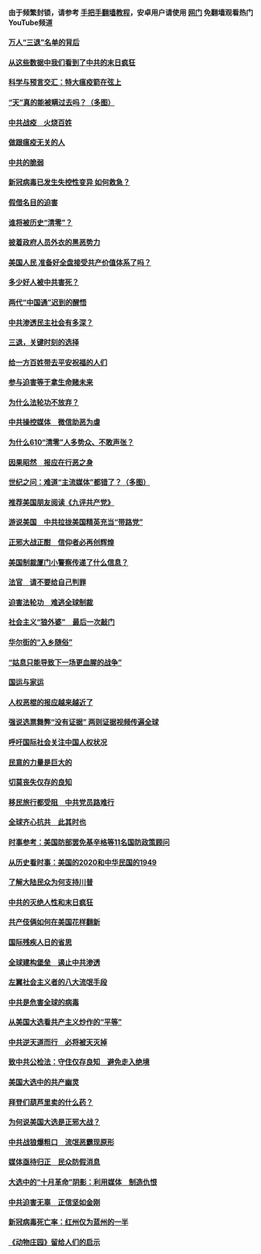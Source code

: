 #### 由于频繁封锁，请参考 [手把手翻墙教程](https://github.com/gfw-breaker/guides/wiki/)，安卓用户请使用 [网门](https://github.com/gfw-breaker/nogfw/blob/master/dl.md?t=01141400) 免翻墙观看热门YouTube频道 

#### [万人“三退”名单的背后](../pages/251/418505.md?t=01141400) 

#### [从这些数据中我们看到了中共的末日疯狂](../pages/251/418420.md?t=01141400) 

#### [科学与预言交汇：特大瘟疫箭在弦上](../pages/251/418266.md?t=01141400) 

#### [“天”真的能被瞒过去吗？（多图）](../pages/251/418308.md?t=01141400) 

#### [中共战疫　火烧百姓](../pages/251/418220.md?t=01141400) 

#### [做跟瘟疫无关的人](../pages/251/418171.md?t=01141400) 

#### [中共的脆弱](../pages/251/418196.md?t=01141400) 

#### [新冠病毒已发生失控性变异 如何救急？](../pages/251/418032.md?t=01141400) 

#### [假借名目的迫害](../pages/251/418055.md?t=01141400) 

#### [谁将被历史“清零”？](../pages/251/417485.md?t=01141400) 

#### [披着政府人员外衣的黑恶势力](../pages/251/417442.md?t=01141400) 

#### [美国人民 准备好全盘接受共产价值体系了吗？](../pages/251/417491.md?t=01141400) 

#### [多少好人被中共害死？](../pages/251/417144.md?t=01141400) 

#### [两代“中国通”迟到的醒悟](../pages/251/417064.md?t=01141400) 

#### [中共渗透民主社会有多深？](../pages/251/417063.md?t=01141400) 

#### [三退，关键时刻的选择](../pages/251/416969.md?t=01141400) 

#### [给一方百姓带去平安祝福的人们](../pages/251/416941.md?t=01141400) 

#### [参与迫害等于拿生命赌未来](../pages/251/416856.md?t=01141400) 

#### [为什么法轮功不放弃？](../pages/251/416864.md?t=01141400) 

#### [中共操控媒体　微信助恶为虐](../pages/251/416724.md?t=01141400) 

#### [为什么610“清零”人多势众、不敢声张？](../pages/251/416632.md?t=01141400) 

#### [因果昭然　报应在行恶之身](../pages/251/416582.md?t=01141400) 

#### [世纪之问：难道“主流媒体”都错了？（多图）](../pages/251/416571.md?t=01141400) 

#### [推荐美国朋友阅读《九评共产党》](../pages/251/416510.md?t=01141400) 

#### [游说美国　中共拉拢美国精英充当“带路党”](../pages/251/416529.md?t=01141400) 

#### [正邪大战正酣　信仰者必再创辉煌](../pages/251/416433.md?t=01141400) 

#### [美国制裁厦门小警察传递了什么信息？](../pages/251/416432.md?t=01141400) 

#### [法官　请不要给自己判罪](../pages/251/416379.md?t=01141400) 

#### [迫害法轮功　难逃全球制裁](../pages/251/416380.md?t=01141400) 

#### [社会主义“狼外婆”　最后一次敲门](../pages/251/416394.md?t=01141400) 

#### [华尔街的“入乡随俗”](../pages/251/416395.md?t=01141400) 

#### [“姑息只能导致下一场更血腥的战争”](../pages/251/416223.md?t=01141400) 

#### [国运与家运](../pages/251/416224.md?t=01141400) 

#### [人权恶棍的报应越来越近了](../pages/251/416276.md?t=01141400) 

#### [强说选票舞弊“没有证据” 两则证据视频传遍全球](../pages/251/416227.md?t=01141400) 

#### [呼吁国际社会关注中国人权状况](../pages/251/416135.md?t=01141400) 

#### [民意的力量是巨大的](../pages/251/416222.md?t=01141400) 

#### [切莫丧失仅存的良知](../pages/251/416134.md?t=01141400) 

#### [移民旅行都受阻　中共党员路难行](../pages/251/416033.md?t=01141400) 

#### [全球齐心抗共　此其时也](../pages/251/415989.md?t=01141400) 

#### [时事参考：美国防部罢免基辛格等11名国防政策顾问](../pages/251/415970.md?t=01141400) 

#### [从历史看时事：美国的2020和中华民国的1949](../pages/251/415949.md?t=01141400) 

#### [了解大陆民众为何支持川普](../pages/251/415950.md?t=01141400) 

#### [中共的灭绝人性和末日疯狂](../pages/251/415944.md?t=01141400) 

#### [共产伎俩如何在美国花样翻新](../pages/251/415908.md?t=01141400) 

#### [国际残疾人日的省思](../pages/251/415849.md?t=01141400) 

#### [全球建构堡垒　遏止中共渗透](../pages/251/415850.md?t=01141400) 

#### [左翼社会主义者的八大流氓手段](../pages/251/415802.md?t=01141400) 

#### [中共是危害全球的病毒](../pages/251/415569.md?t=01141400) 

#### [从美国大选看共产主义炒作的“平等”](../pages/251/415654.md?t=01141400) 

#### [中共逆天道而行　必将被天灭掉](../pages/251/415626.md?t=01141400) 

#### [致中共公检法：守住仅存良知　避免走入绝境](../pages/251/415627.md?t=01141400) 

#### [美国大选中的共产幽灵](../pages/251/415618.md?t=01141400) 

#### [拜登们葫芦里卖的什么药？](../pages/251/415531.md?t=01141400) 

#### [为何说美国大选是正邪大战？](../pages/251/415530.md?t=01141400) 

#### [中共战狼爆粗口　流氓恶霸现原形](../pages/251/415426.md?t=01141400) 

#### [媒体亟待归正　民众防假消息](../pages/251/415402.md?t=01141400) 

#### [大选中的“十月革命”阴影：利用媒体　制造仇恨](../pages/251/415334.md?t=01141400) 

#### [中共迫害无辜　正信坚如金刚](../pages/251/415307.md?t=01141400) 

#### [新冠病毒死亡率：红州仅为蓝州的一半](../pages/251/415164.md?t=01141400) 

#### [《动物庄园》留给人们的启示](../pages/251/415178.md?t=01141400) 

